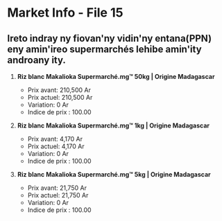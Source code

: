 # Market Info - File 15

## Ireto indray ny fiovan'ny vidin'ny entana(PPN) eny amin'ireo supermarchés lehibe amin'ity androany ity.

1. **Riz blanc Makalioka Supermarché.mg™ 50kg | Origine Madagascar**
   - Prix avant: 210,500 Ar
   - Prix actuel: 210,500 Ar
   - Variation: 0 Ar
   - Indice de prix : 100.00

2. **Riz blanc Makalioka Supermarché.mg™ 1kg | Origine Madagascar**
   - Prix avant: 4,170 Ar
   - Prix actuel: 4,170 Ar
   - Variation: 0 Ar
   - Indice de prix : 100.00

3. **Riz blanc Makalioka Supermarché.mg™ 5kg | Origine Madagascar**
   - Prix avant: 21,750 Ar
   - Prix actuel: 21,750 Ar
   - Variation: 0 Ar
   - Indice de prix : 100.00

